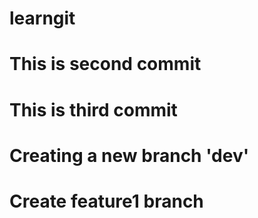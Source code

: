 # learngit
# This is second commit
# This is third commit
# Creating a new branch 'dev'
# Create feature1 branch
